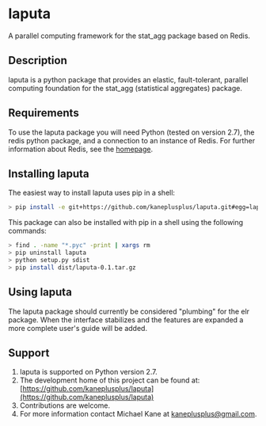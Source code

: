 laputa
===

A parallel computing framework for the stat\_agg package based on Redis.

Description
---

laputa is a python package that provides an elastic, fault-tolerant,
parallel computing foundation for the stat\_agg (statistical aggregates)
package. 

Requirements
---

To use the laputa package you will need Python (tested on version 2.7), 
the redis python package, and a connection to an instance of Redis.
For further information about Redis, see the [homepage](http://redis.io).

Installing laputa
---

The easiest way to install laputa uses pip in a shell:

```bash
> pip install -e git+https://github.com/kaneplusplus/laputa.git#egg=laputa
```

This package can also be installed with pip in a shell using the following 
commands:

```bash
> find . -name "*.pyc" -print | xargs rm
> pip uninstall laputa
> python setup.py sdist
> pip install dist/laputa-0.1.tar.gz
``` 

Using laputa
---

The laputa package should currently be considered "plumbing" for the
elr package. When the interface stabilizes and the features are expanded 
a more complete user's guide will be added.

Support
---

1. laputa is supported on Python version 2.7.
2. The development home of this project can be found at: [https://github.com/kaneplusplus/laputa](https://github.com/kaneplusplus/laputa)
3. Contributions are welcome.
4. For more information contact Michael Kane at [kaneplusplus@gmail.com](kaneplusplus@gmail.com).
